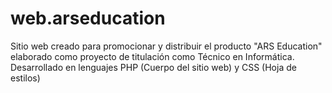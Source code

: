 # web.arseducation
Sitio web creado para promocionar y distribuir el producto "ARS Education" elaborado como proyecto de titulación como Técnico en Informática. 
Desarrollado en lenguajes PHP (Cuerpo del sitio web) y CSS (Hoja de estilos) 
